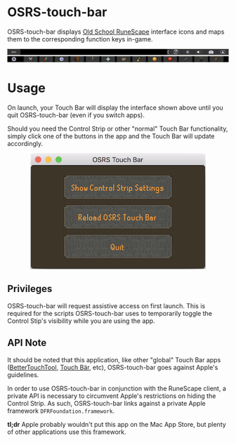 # OSRS-touch-bar
OSRS-touch-bar displays [Old School RuneScape](http://oldschool.runescape.com) interface icons and maps them to the corresponding function keys in-game. 

![Touch bar screenshot](./touchBarScreenshot.png)

# Usage
On launch, your Touch Bar will display the interface shown above until you quit OSRS-touch-bar (even if you switch apps). 

Should you need the Control Strip or other "normal" Touch Bar functionality, simply click one of the buttons in the app and the Touch Bar will update accordingly. 

<!--Centered Image-->
<p align="center">
  <img src="./appScreenshot.png"/>
</p>

## Privileges
OSRS-touch-bar will request assistive access on first launch. This is required for the scripts OSRS-touch-bar uses to temporarily toggle the Control Stip's visibility while you are using the app. 

## API Note
It should be noted that this application, like other "global" Touch Bar apps ([BetterTouchTool](https://www.boastr.net/), [Touch Bär](https://github.com/a2/touch-baer), etc), OSRS-touch-bar goes against Apple's guidelines.

In order to use OSRS-touch-bar in conjunction with the RuneScape client, a private API is necessary to circumvent Apple's restrictions on hiding the Control Strip. As such, OSRS-touch-bar links against a private Apple framework `DFRFoundation.framework`. 

__tl;dr__ Apple probably wouldn't put this app on the Mac App Store, but plenty of other applications use this framework.

